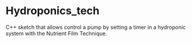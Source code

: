# Hydroponics_tech
C++ sketch that allows control a pump by setting a timer in a hydroponic system with the Nutrient Film Technique.
